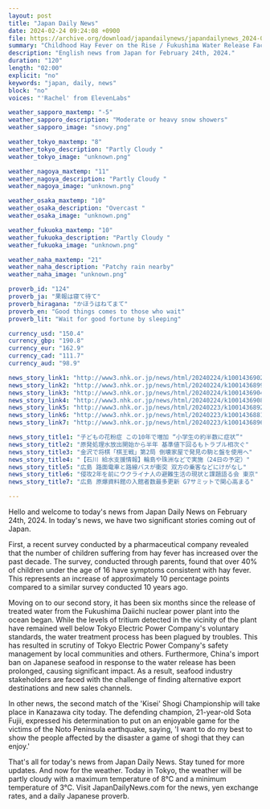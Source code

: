 ```yaml
---
layout: post
title: "Japan Daily News"
date: 2024-02-24 09:24:08 +0900
file: https://archive.org/download/japandailynews/japandailynews_2024-02-24.mp3
summary: "Childhood Hay Fever on the Rise / Fukushima Water Release Faces Challenges, & more…"
description: "English news from Japan for February 24th, 2024."
duration: "120"
length: "02:00"
explicit: "no"
keywords: "japan, daily, news"
block: "no"
voices: "'Rachel' from ElevenLabs"

weather_sapporo_maxtemp: "-5"
weather_sapporo_description: "Moderate or heavy snow showers"
weather_sapporo_image: "snowy.png"

weather_tokyo_maxtemp: "8"
weather_tokyo_description: "Partly Cloudy "
weather_tokyo_image: "unknown.png"

weather_nagoya_maxtemp: "11"
weather_nagoya_description: "Partly Cloudy "
weather_nagoya_image: "unknown.png"

weather_osaka_maxtemp: "10"
weather_osaka_description: "Overcast "
weather_osaka_image: "unknown.png"

weather_fukuoka_maxtemp: "10"
weather_fukuoka_description: "Partly Cloudy "
weather_fukuoka_image: "unknown.png"

weather_naha_maxtemp: "21"
weather_naha_description: "Patchy rain nearby"
weather_naha_image: "unknown.png"

proverb_id: "124"
proverb_ja: "果報は寝て待て"
proverb_hiragana: "かほうはねてまて"
proverb_en: "Good things comes to those who wait"
proverb_lit: "Wait for good fortune by sleeping"

currency_usd: "150.4"
currency_gbp: "190.8"
currency_eur: "162.9"
currency_cad: "111.7"
currency_aud: "98.9"

news_story_link1: "http://www3.nhk.or.jp/news/html/20240224/k10014369021000.html"
news_story_link2: "http://www3.nhk.or.jp/news/html/20240224/k10014368991000.html"
news_story_link3: "http://www3.nhk.or.jp/news/html/20240224/k10014369041000.html"
news_story_link4: "http://www3.nhk.or.jp/news/html/20240224/k10014369081000.html"
news_story_link5: "http://www3.nhk.or.jp/news/html/20240223/k10014368921000.html"
news_story_link6: "http://www3.nhk.or.jp/news/html/20240223/k10014368811000.html"
news_story_link7: "http://www3.nhk.or.jp/news/html/20240223/k10014368961000.html"

news_story_title1: "子どもの花粉症 この10年で増加 “小学生の約半数に症状”"
news_story_title2: "原発処理水放出開始から半年 基準値下回るもトラブル相次ぐ"
news_story_title3: "金沢で将棋「棋王戦」第2局 倒壊家屋で発見の駒と盤を使用へ"
news_story_title4: "【石川 給水支援情報】輪島や珠洲などで実施（24日の予定）"
news_story_title5: "広島 路面電車と路線バスが衝突 双方の乗客などにけがなし"
news_story_title6: "侵攻2年を前にウクライナ人の避難生活の現状と課題語る会 東京"
news_story_title7: "広島 原爆資料館の入館者数最多更新 G7サミットで関心高まる"

---
```


Hello and welcome to today's news from Japan Daily News on February 24th, 2024. In today's news, we have two significant stories coming out of Japan.

First, a recent survey conducted by a pharmaceutical company revealed that the number of children suffering from hay fever has increased over the past decade. The survey, conducted through parents, found that over 40% of children under the age of 16 have symptoms consistent with hay fever. This represents an increase of approximately 10 percentage points compared to a similar survey conducted 10 years ago.

Moving on to our second story, it has been six months since the release of treated water from the Fukushima Daiichi nuclear power plant into the ocean began. While the levels of tritium detected in the vicinity of the plant have remained well below Tokyo Electric Power Company's voluntary standards, the water treatment process has been plagued by troubles. This has resulted in scrutiny of Tokyo Electric Power Company's safety management by local communities and others. Furthermore, China's import ban on Japanese seafood in response to the water release has been prolonged, causing significant impact. As a result, seafood industry stakeholders are faced with the challenge of finding alternative export destinations and new sales channels.

In other news, the second match of the 'Kisei' Shogi Championship will take place in Kanazawa city today. The defending champion, 21-year-old Sota Fujii, expressed his determination to put on an enjoyable game for the victims of the Noto Peninsula earthquake, saying, 'I want to do my best to show the people affected by the disaster a game of shogi that they can enjoy.'

That's all for today's news from Japan Daily News. Stay tuned for more updates. And now for the weather. Today in Tokyo, the weather will be partly cloudy with a maximum temperature of 8°C and a minimum temperature of 3°C.  Visit JapanDailyNews.com for the news, yen exchange rates, and a daily Japanese proverb.
